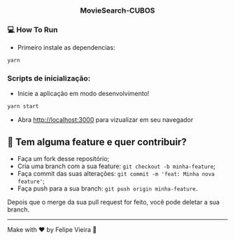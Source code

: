 <h3 align="center">
  MovieSearch-CUBOS
</h3>

### :computer: How To Run

 - Primeiro instale as dependencias:
 ```bash
 yarn
 ```
 
### Scripts de inicialização:
  - Inicie a aplicação em modo desenvolvimento!
 ```bash
 yarn start
 ```
 - Abra [http://localhost:3000](http://localhost:3000) para vizualizar em seu navegador
 

## 🤔 Tem alguma feature e quer contribuir?

- Faça um fork desse repositório;
- Cria uma branch com a sua feature: `git checkout -b minha-feature`;
- Faça commit das suas alterações: `git commit -m 'feat: Minha nova feature'`;
- Faça push para a sua branch: `git push origin minha-feature`.

Depois que o merge da sua pull request for feito, você pode deletar a sua branch.

---

Make with ♥ by Felipe Vieira :wave:
